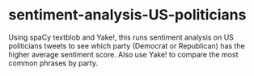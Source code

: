 # sentiment-analysis-US-politicians
Using spaCy textblob and Yake!, this runs sentiment analysis on US politicians tweets to see which party (Democrat or Republican) has the higher average sentiment score. Also use Yake! to compare the most common phrases by party.
